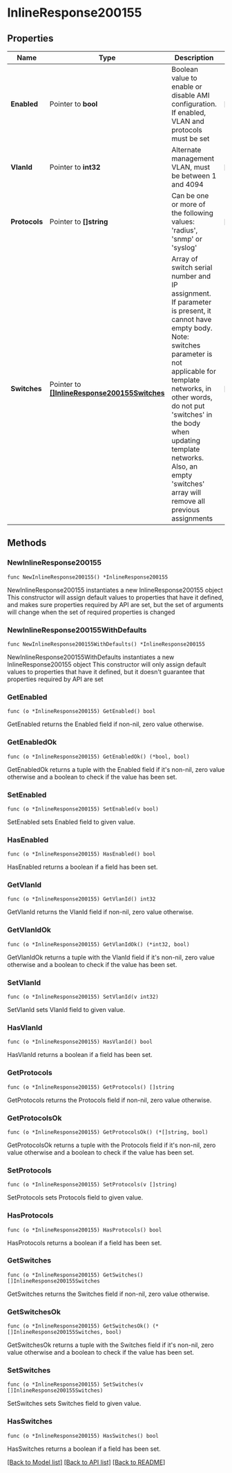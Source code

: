 # InlineResponse200155

## Properties

Name | Type | Description | Notes
------------ | ------------- | ------------- | -------------
**Enabled** | Pointer to **bool** | Boolean value to enable or disable AMI configuration. If enabled, VLAN and protocols must be set | [optional] 
**VlanId** | Pointer to **int32** | Alternate management VLAN, must be between 1 and 4094 | [optional] 
**Protocols** | Pointer to **[]string** | Can be one or more of the following values: &#39;radius&#39;, &#39;snmp&#39; or &#39;syslog&#39; | [optional] 
**Switches** | Pointer to [**[]InlineResponse200155Switches**](InlineResponse200155Switches.md) | Array of switch serial number and IP assignment. If parameter is present, it cannot have empty body. Note: switches parameter is not applicable for template networks, in other words, do not put &#39;switches&#39; in the body when updating template networks. Also, an empty &#39;switches&#39; array will remove all previous assignments | [optional] 

## Methods

### NewInlineResponse200155

`func NewInlineResponse200155() *InlineResponse200155`

NewInlineResponse200155 instantiates a new InlineResponse200155 object
This constructor will assign default values to properties that have it defined,
and makes sure properties required by API are set, but the set of arguments
will change when the set of required properties is changed

### NewInlineResponse200155WithDefaults

`func NewInlineResponse200155WithDefaults() *InlineResponse200155`

NewInlineResponse200155WithDefaults instantiates a new InlineResponse200155 object
This constructor will only assign default values to properties that have it defined,
but it doesn't guarantee that properties required by API are set

### GetEnabled

`func (o *InlineResponse200155) GetEnabled() bool`

GetEnabled returns the Enabled field if non-nil, zero value otherwise.

### GetEnabledOk

`func (o *InlineResponse200155) GetEnabledOk() (*bool, bool)`

GetEnabledOk returns a tuple with the Enabled field if it's non-nil, zero value otherwise
and a boolean to check if the value has been set.

### SetEnabled

`func (o *InlineResponse200155) SetEnabled(v bool)`

SetEnabled sets Enabled field to given value.

### HasEnabled

`func (o *InlineResponse200155) HasEnabled() bool`

HasEnabled returns a boolean if a field has been set.

### GetVlanId

`func (o *InlineResponse200155) GetVlanId() int32`

GetVlanId returns the VlanId field if non-nil, zero value otherwise.

### GetVlanIdOk

`func (o *InlineResponse200155) GetVlanIdOk() (*int32, bool)`

GetVlanIdOk returns a tuple with the VlanId field if it's non-nil, zero value otherwise
and a boolean to check if the value has been set.

### SetVlanId

`func (o *InlineResponse200155) SetVlanId(v int32)`

SetVlanId sets VlanId field to given value.

### HasVlanId

`func (o *InlineResponse200155) HasVlanId() bool`

HasVlanId returns a boolean if a field has been set.

### GetProtocols

`func (o *InlineResponse200155) GetProtocols() []string`

GetProtocols returns the Protocols field if non-nil, zero value otherwise.

### GetProtocolsOk

`func (o *InlineResponse200155) GetProtocolsOk() (*[]string, bool)`

GetProtocolsOk returns a tuple with the Protocols field if it's non-nil, zero value otherwise
and a boolean to check if the value has been set.

### SetProtocols

`func (o *InlineResponse200155) SetProtocols(v []string)`

SetProtocols sets Protocols field to given value.

### HasProtocols

`func (o *InlineResponse200155) HasProtocols() bool`

HasProtocols returns a boolean if a field has been set.

### GetSwitches

`func (o *InlineResponse200155) GetSwitches() []InlineResponse200155Switches`

GetSwitches returns the Switches field if non-nil, zero value otherwise.

### GetSwitchesOk

`func (o *InlineResponse200155) GetSwitchesOk() (*[]InlineResponse200155Switches, bool)`

GetSwitchesOk returns a tuple with the Switches field if it's non-nil, zero value otherwise
and a boolean to check if the value has been set.

### SetSwitches

`func (o *InlineResponse200155) SetSwitches(v []InlineResponse200155Switches)`

SetSwitches sets Switches field to given value.

### HasSwitches

`func (o *InlineResponse200155) HasSwitches() bool`

HasSwitches returns a boolean if a field has been set.


[[Back to Model list]](../README.md#documentation-for-models) [[Back to API list]](../README.md#documentation-for-api-endpoints) [[Back to README]](../README.md)



